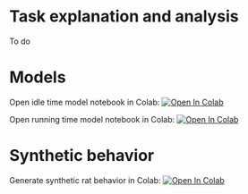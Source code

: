 # Task explanation and analysis
To do

# Models
Open idle time model notebook in Colab:
[![Open In Colab](https://colab.research.google.com/assets/colab-badge.svg)](https://colab.research.google.com/github/HeathenToaster/code/blob/master/VIGOR_IdleTimeModel.ipynb)

Open running time model notebook in Colab:
[![Open In Colab](https://colab.research.google.com/assets/colab-badge.svg)](https://colab.research.google.com/github/HeathenToaster/code/blob/master/VIGOR_RunningTimeModel.ipynb)

# Synthetic behavior
Generate synthetic rat behavior in Colab:
[![Open In Colab](https://colab.research.google.com/assets/colab-badge.svg)](https://colab.research.google.com/github/HeathenToaster/code/blob/master/Rat_simulation.ipynb)
